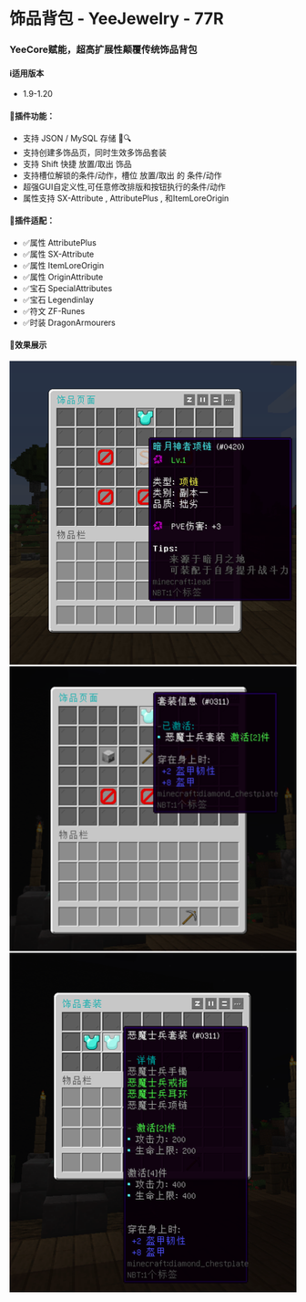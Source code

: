 # 饰品背包 - YeeJewelry - 77R

### YeeCore赋能，超高扩展性颠覆传统饰品背包

#### ℹ️适用版本

- 1.9-1.20

#### 🔧插件功能：

- 支持 JSON / MySQL 存储 📁🔍
- 支持创建多饰品页，同时生效多饰品套装
- 支持 Shift 快捷 放置/取出 饰品
- 支持槽位解锁的条件/动作，槽位 放置/取出 的 条件/动作
- 超强GUI自定义性,可任意修改排版和按钮执行的条件/动作
- 属性支持 SX-Attribute , AttributePlus , 和ItemLoreOrigin

#### 🌟插件适配：

- ✅属性 AttributePlus
- ✅属性 SX-Attribute
- ✅属性 ItemLoreOrigin
- ✅属性 OriginAttribute
- ✅宝石 SpecialAttributes
- ✅宝石 Legendinlay
- ✅符文 ZF-Runes
- ✅时装 DragonArmourers

#### 🎉效果展示

![img.png](img/img.png)
![img_1.png](img/img_1.png)
![img_2.png](img/img_2.png)
